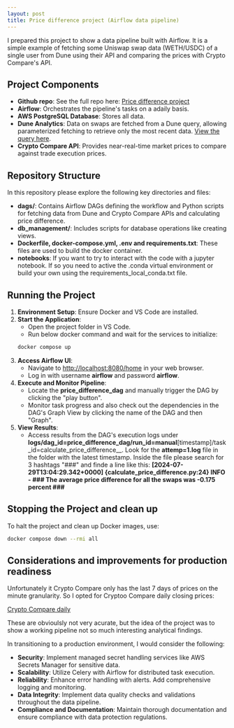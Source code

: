 ```yaml
---
layout: post
title: Price difference project (Airflow data pipeline)
---
```


I prepared this project to show a data pipeline built with Airflow. It is a simple example of fetching some Uniswap swap data (WETH/USDC) of a single user from Dune using their API and comparing the prices with Crypto Compare's API.

## Project Components

- **Github repo**: See the full repo here: [Price difference project](https://github.com/Kasper-Birkelund/price_difference_project)
- **Airflow**: Orchestrates the pipeline's tasks on a adaily basis.
- **AWS PostgreSQL Database**: Stores all data.
- **Dune Analytics**: Data on swaps are fetched from a Dune query, allowing parameterized fetching to retrieve only the most recent data. [View the query here](https://dune.com/queries/3941831/6630301).
- **Crypto Compare API**: Provides near-real-time market prices to compare against trade execution prices.


## Repository Structure

In this repository please explore the following key directories and files:

- __dags/__: Contains Airflow DAGs defining the workflow and Python scripts for fetching data from Dune and Crypto Compare APIs and calculating price difference.
- __db_management/__: Includes scripts for database operations like creating views.
- __Dockerfile, docker-compose.yml, .env and requirements.txt__: These files are used to build the docker container.
- __notebooks__: If you want to try to interact with the code with a jupyter notebook. If so you need to active the .conda virtual environment or build your own using the requirements_local_conda.txt file.

## Running the Project

1. **Environment Setup**: Ensure Docker and VS Code are installed.
2. **Start the Application**:
   - Open the project folder in VS Code.
   - Run below docker command and wait for the services to initialize:
   ```bash
   docker compose up
   ```
3. **Access Airflow UI**:
   - Navigate to [http://localhost:8080/home](http://localhost:8080/home) in your web browser.
   - Log in with username __airflow__ and password __airflow__.
4. **Execute and Monitor Pipeline**:
   - Locate the __price_difference_dag__ and manually trigger the DAG by clicking the "play button".
   - Monitor task progress and also check out the dependencies in the DAG's Graph View by clicking the name of the DAG and then "Graph".
5. **View Results**:
   - Access results from the DAG's execution logs under __logs/dag_id=price_difference_dag/run_id=manual__[timestamp]/task_id=calculate_price_difference__. Look for the __attemp=1.log__ file in the folder with the latest timestamp. Inside the file please search for 3 hashtags "###" and finde a line like this:
   __[2024-07-29T13:04:29.342+0000] {calculate_price_difference.py:24} INFO - ### The average price difference for all the swaps was -0.175 percent ###__

## Stopping the Project and clean up

To halt the project and clean up Docker images, use:
```bash
docker compose down --rmi all
```

## Considerations and improvements for production readiness

Unfortunately it Crypto Compare only has the last 7 days of prices on the minute granularity. So I opted for Cryptoo Compare daily closing prices:

[Crypto Compare daily](https://min-api.cryptocompare.com/documentation?key=Historical&cat=dataHistoday)

These are obvioulsly not very acurate, but the idea of the project was to show a working pipeline not so much interesting analytical findings.

In transitioning to a production environment, I would consider the following:

- **Security**: Implement managed secret handling services like AWS Secrets Manager for sensitive data.
- **Scalability**: Utilize Celery with Airflow for distributed task execution.
- **Reliability**: Enhance error handling with alerts. Add comprehensive logging and monitoring.
- **Data Integrity**: Implement data quality checks and validations throughout the data pipeline.
- **Compliance and Documentation**: Maintain thorough documentation and ensure compliance with data protection regulations.
